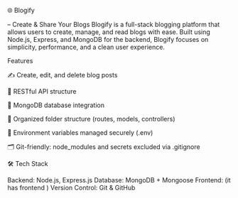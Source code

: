 
🌐 Blogify 

– Create & Share Your Blogs
Blogify is a full-stack blogging platform that allows users to create, 
manage, and read blogs with ease. Built using Node.js, Express, and MongoDB for the backend, 
Blogify focuses on simplicity, performance, and a clean user experience.

Features

✍️ Create, edit, and delete blog posts

🧾 RESTful API structure

💾 MongoDB database integration

📁 Organized folder structure (routes, models, controllers)

🔐 Environment variables managed securely (.env)

🗂 Git-friendly: node_modules and secrets excluded via .gitignore

🛠️ Tech Stack

Backend: Node.js, Express.js
Database: MongoDB + Mongoose
Frontend: (it has frontend )
Version Control: Git & GitHub
